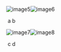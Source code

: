 ![image5](/Users/zhixingzhang/Documents/大三下/AI-Final-Project/poster/figures/image5.png)![image6](/Users/zhixingzhang/Documents/大三下/AI-Final-Project/poster/figures/image6.png)

​		       a					        b

![image7](/Users/zhixingzhang/Documents/大三下/AI-Final-Project/poster/figures/image7.png)![image8](/Users/zhixingzhang/Documents/大三下/AI-Final-Project/poster/figures/image8.png)

​    			c					        d















